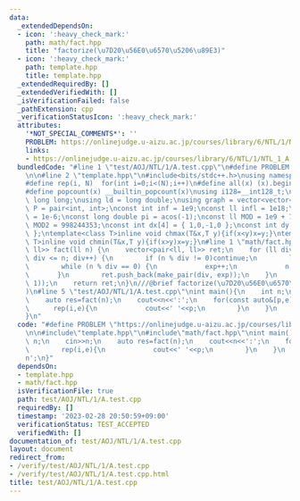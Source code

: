 ```yaml
---
data:
  _extendedDependsOn:
  - icon: ':heavy_check_mark:'
    path: math/fact.hpp
    title: "factorize(\u7D20\u56E0\u6570\u5206\u89E3)"
  - icon: ':heavy_check_mark:'
    path: template.hpp
    title: template.hpp
  _extendedRequiredBy: []
  _extendedVerifiedWith: []
  _isVerificationFailed: false
  _pathExtension: cpp
  _verificationStatusIcon: ':heavy_check_mark:'
  attributes:
    '*NOT_SPECIAL_COMMENTS*': ''
    PROBLEM: https://onlinejudge.u-aizu.ac.jp/courses/library/6/NTL/1/NTL_1_A
    links:
    - https://onlinejudge.u-aizu.ac.jp/courses/library/6/NTL/1/NTL_1_A
  bundledCode: "#line 1 \"test/AOJ/NTL/1/A.test.cpp\"\n#define PROBLEM \"https://onlinejudge.u-aizu.ac.jp/courses/library/6/NTL/1/NTL_1_A\"\
    \n\n#line 2 \"template.hpp\"\n#include<bits/stdc++.h>\nusing namespace std;\n\
    #define rep(i, N)  for(int i=0;i<(N);i++)\n#define all(x) (x).begin(),(x).end()\n\
    #define popcount(x) __builtin_popcount(x)\nusing i128=__int128_t;\nusing ll =\
    \ long long;\nusing ld = long double;\nusing graph = vector<vector<int>>;\nusing\
    \ P = pair<int, int>;\nconst int inf = 1e9;\nconst ll infl = 1e18;\nconst ld eps\
    \ = 1e-6;\nconst long double pi = acos(-1);\nconst ll MOD = 1e9 + 7;\nconst ll\
    \ MOD2 = 998244353;\nconst int dx[4] = { 1,0,-1,0 };\nconst int dy[4] = { 0,1,0,-1\
    \ };\ntemplate<class T>inline void chmax(T&x,T y){if(x<y)x=y;}\ntemplate<class\
    \ T>inline void chmin(T&x,T y){if(x>y)x=y;}\n#line 1 \"math/fact.hpp\"\nvector<pair<ll,\
    \ ll>> fact(ll n) {\n    vector<pair<ll, ll>> ret;\n    for (ll div = 2; div *\
    \ div <= n; div++) {\n        if (n % div != 0)continue;\n        ll exp = 0;\n\
    \        while (n % div == 0) {\n            exp++;\n            n /= div;\n \
    \       }\n        ret.push_back(make_pair(div, exp));\n    }\n    if (n != 1)ret.push_back(make_pair(n,\
    \ 1));\n    return ret;\n}\n///@brief factorize(\u7D20\u56E0\u6570\u5206\u89E3\
    )\n#line 5 \"test/AOJ/NTL/1/A.test.cpp\"\nint main(){\n    int n;\n    cin>>n;\n\
    \    auto res=fact(n);\n    cout<<n<<':';\n    for(const auto&[p,e]:res){\n  \
    \      rep(i,e){\n            cout<<' '<<p;\n        }\n    }\n    cout<<'\\n';\n\
    }\n"
  code: "#define PROBLEM \"https://onlinejudge.u-aizu.ac.jp/courses/library/6/NTL/1/NTL_1_A\"\
    \n\n#include\"template.hpp\"\n#include\"math/fact.hpp\"\nint main(){\n    int\
    \ n;\n    cin>>n;\n    auto res=fact(n);\n    cout<<n<<':';\n    for(const auto&[p,e]:res){\n\
    \        rep(i,e){\n            cout<<' '<<p;\n        }\n    }\n    cout<<'\\\
    n';\n}"
  dependsOn:
  - template.hpp
  - math/fact.hpp
  isVerificationFile: true
  path: test/AOJ/NTL/1/A.test.cpp
  requiredBy: []
  timestamp: '2023-02-28 20:50:59+09:00'
  verificationStatus: TEST_ACCEPTED
  verifiedWith: []
documentation_of: test/AOJ/NTL/1/A.test.cpp
layout: document
redirect_from:
- /verify/test/AOJ/NTL/1/A.test.cpp
- /verify/test/AOJ/NTL/1/A.test.cpp.html
title: test/AOJ/NTL/1/A.test.cpp
---
```

